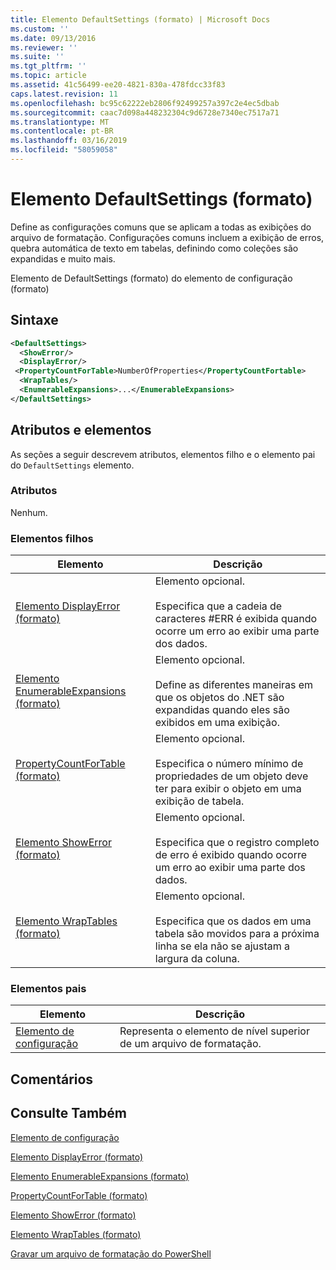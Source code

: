 ```yaml
---
title: Elemento DefaultSettings (formato) | Microsoft Docs
ms.custom: ''
ms.date: 09/13/2016
ms.reviewer: ''
ms.suite: ''
ms.tgt_pltfrm: ''
ms.topic: article
ms.assetid: 41c56499-ee20-4821-830a-478fdcc33f83
caps.latest.revision: 11
ms.openlocfilehash: bc95c62222eb2806f92499257a397c2e4ec5dbab
ms.sourcegitcommit: caac7d098a448232304c9d6728e7340ec7517a71
ms.translationtype: MT
ms.contentlocale: pt-BR
ms.lasthandoff: 03/16/2019
ms.locfileid: "58059058"
---
```

# <a name="defaultsettings-element-format"></a>Elemento DefaultSettings (formato)

Define as configurações comuns que se aplicam a todas as exibições do arquivo de formatação. Configurações comuns incluem a exibição de erros, quebra automática de texto em tabelas, definindo como coleções são expandidas e muito mais.

Elemento de DefaultSettings (formato) do elemento de configuração (formato)

## <a name="syntax"></a>Sintaxe

```xml
<DefaultSettings>
  <ShowError/>
  <DisplayError/>
 <PropertyCountForTable>NumberOfProperties</PropertyCountFortable>
  <WrapTables/>
  <EnumerableExpansions>...</EnumerableExpansions>
</DefaultSettings>
```

## <a name="attributes-and-elements"></a>Atributos e elementos

As seções a seguir descrevem atributos, elementos filho e o elemento pai do `DefaultSettings` elemento.

### <a name="attributes"></a>Atributos

Nenhum.

### <a name="child-elements"></a>Elementos filhos

|Elemento|Descrição|
|-------------|-----------------|
|[Elemento DisplayError (formato)](./displayerror-element-format.md)|Elemento opcional.<br /><br /> Especifica que a cadeia de caracteres #ERR é exibida quando ocorre um erro ao exibir uma parte dos dados.|
|[Elemento EnumerableExpansions (formato)](./enumerableexpansions-element-format.md)|Elemento opcional.<br /><br /> Define as diferentes maneiras em que os objetos do .NET são expandidas quando eles são exibidos em uma exibição.|
|[PropertyCountForTable (formato)](./propertycountfortable-element-format.md)|Elemento opcional.<br /><br /> Especifica o número mínimo de propriedades de um objeto deve ter para exibir o objeto em uma exibição de tabela.|
|[Elemento ShowError (formato)](./showerror-element-format.md)|Elemento opcional.<br /><br /> Especifica que o registro completo de erro é exibido quando ocorre um erro ao exibir uma parte dos dados.|
|[Elemento WrapTables (formato)](./wraptables-element-format.md)|Elemento opcional.<br /><br /> Especifica que os dados em uma tabela são movidos para a próxima linha se ela não se ajustam a largura da coluna.|

### <a name="parent-elements"></a>Elementos pais

|Elemento|Descrição|
|-------------|-----------------|
|[Elemento de configuração](./configuration-element-format.md)|Representa o elemento de nível superior de um arquivo de formatação.|

## <a name="remarks"></a>Comentários

## <a name="see-also"></a>Consulte Também

[Elemento de configuração](./configuration-element-format.md)

[Elemento DisplayError (formato)](./displayerror-element-format.md)

[Elemento EnumerableExpansions (formato)](./enumerableexpansions-element-format.md)

[PropertyCountForTable (formato)](./propertycountfortable-element-format.md)

[Elemento ShowError (formato)](./showerror-element-format.md)

[Elemento WrapTables (formato)](./wraptables-element-format.md)

[Gravar um arquivo de formatação do PowerShell](./writing-a-powershell-formatting-file.md)
